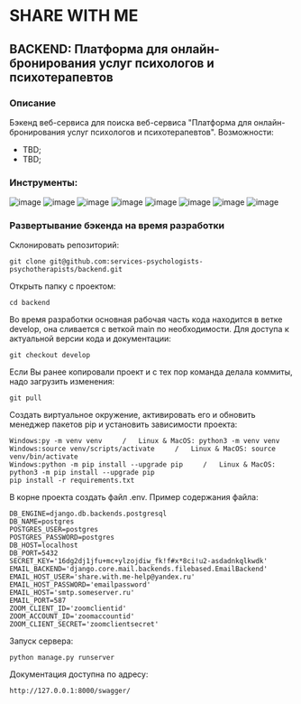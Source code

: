 # SHARE WITH ME
##  BACKEND: Платформа для онлайн-бронирования услуг психологов и психотерапевтов

### Описание
Бэкенд веб-сервиса для поиска веб-сервиса "Платформа для онлайн-бронирования услуг психологов и психотерапевтов". Возможности:
 - TBD;
 - TBD;
### Инструменты:
![image](https://img.shields.io/badge/Python%203.9-FFD43B?style=for-the-badge&logo=python&logoColor=blue)
![image](https://img.shields.io/badge/Django%204.1-092E20?style=for-the-badge&logo=django&logoColor=green)
![image](https://img.shields.io/badge/django%20rest%203.14-ff1709?style=for-the-badge&logo=django&logoColor=white)
![image](https://img.shields.io/badge/PostgreSQL-316192?style=for-the-badge&logo=postgresql&logoColor=white)
![image](https://img.shields.io/badge/Docker-2CA5E0?style=for-the-badge&logo=docker&logoColor=white)
![image](https://img.shields.io/badge/Nginx-009639?style=for-the-badge&logo=nginx&logoColor=white)
![image](https://img.shields.io/badge/GitHub-100000?style=for-the-badge&logo=github&logoColor=white)
![image](https://img.shields.io/badge/GitHub_Actions-2088FF?style=for-the-badge&logo=github-actions&logoColor=white)

### Развертывание бэкенда на время разработки
Склонировать репозиторий:
```
git clone git@github.com:services-psychologists-psychotherapists/backend.git
```
Открыть папку с проектом:
```
cd backend
```
Во время разработки основная рабочая часть кода находится в ветке develop, она сливается с веткой main по необходимости. Для доступа к актуальной версии кода и документации:
```
git checkout develop
```
Если Вы ранее копировали проект и с тех пор команда делала коммиты, надо загрузить изменения:
```
git pull
```
Создать виртуальное окружение, активировать его и обновить менеджер пакетов pip и установить зависимости проекта:
```
Windows:py -m venv venv     /   Linux & MacOS: python3 -m venv venv
Windows:source venv/scripts/activate     /   Linux & MacOS: source venv/bin/activate
Windows:python -m pip install --upgrade pip     /   Linux & MacOS: python3 -m pip install --upgrade pip
pip install -r requirements.txt
```
В корне проекта создать файл .env. Пример содержания файла:
```
DB_ENGINE=django.db.backends.postgresql
DB_NAME=postgres
POSTGRES_USER=postgres
POSTGRES_PASSWORD=postgres
DB_HOST=localhost
DB_PORT=5432
SECRET_KEY='16dg2dj1jfu+mc+ylzojdiw_fk!f#x*8ci!u2-asdadnkqlkwdk'
EMAIL_BACKEND='django.core.mail.backends.filebased.EmailBackend'
EMAIL_HOST_USER='share.with.me-help@yandex.ru'
EMAIL_HOST_PASSWORD='emailpassword'
EMAIL_HOST='smtp.someserver.ru'
EMAIL_PORT=587
ZOOM_CLIENT_ID='zoomclientid'
ZOOM_ACCOUNT_ID='zoomaccountid'
ZOOM_CLIENT_SECRET='zoomclientsecret'
```
Запуск сервера:
```
python manage.py runserver
```
Документация доступна по адресу:
```
http://127.0.0.1:8000/swagger/
```
